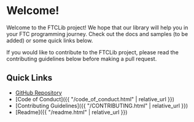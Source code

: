 # Welcome!

Welcome to the FTCLib project! We hope that our library will help you in your FTC programming journey. Check out the docs and samples (to be added) or some quick links below.

If you would like to contribute to the FTCLib project, please read the contributing guidelines below before making a pull request.
## Quick Links

- [GitHub Repository](https://github.com/FTCLib/FTCLib)
- [Code of Conduct]({{ "/code_of_conduct.html" | relative_url }})
- [Contributing Guidelines]({{ "/CONTRIBUTING.html" | relative_url }})
- [Readme]({{ "/readme.html" | relative_url }})
